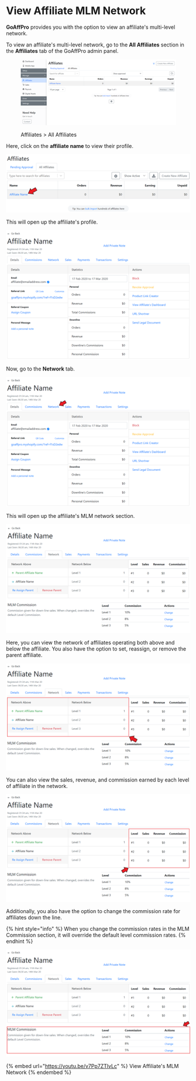 # View Affiliate MLM Network

**GoAffPro** provides you with the option to view an affiliate's multi-level network.&#x20;

To view an affiliate's multi-level network, go to the **All Affiliates** section in the **Affiliates** tab of the GoAffPro admin panel.

<figure><img src="../../.gitbook/assets/image (3520).png" alt=""><figcaption><p>Affiliates > All Affiliates</p></figcaption></figure>

Here, click on the **affiliate name** to view their profile.

![Click on affiliate's name](<../../.gitbook/assets/Annotation 2020-03-03 013129.png>)

This will open up the affiliate's profile.

![Affiliate Profile](<../../.gitbook/assets/image (801).png>)

Now, go to the **Network** tab.

![Go to Network section](<../../.gitbook/assets/Annotation 2020-03-17 121648.png>)

This will open up the affiliate's MLM network section.&#x20;

![Network tab](<../../.gitbook/assets/image (2848).png>)

Here, you can view the network of affiliates operating both above and below the affiliate. You also have the option to set, reassign, or remove the parent affiliate.

![View network of affiliates](<../../.gitbook/assets/Annotation 2020-03-17 123000.png>)

You can also view the sales, revenue, and commission earned by each level of affiliate in the network.&#x20;

![View sales, revenue, and commission earned](<../../.gitbook/assets/Annotation 2020-03-17 123000 (1).png>)

Additionally, you also have the option to change the commission rate for affiliates down the line.&#x20;

{% hint style="info" %}
When you change the commission rates in the MLM Commission section, it will override the default level commission rates.
{% endhint %}

![](<../../.gitbook/assets/Annotation 2020-03-17 123000 (2).png>)

{% embed url="https://youtu.be/v7Pp7ZTlvLc" %}
View Affiliate's MLM Network
{% endembed %}
